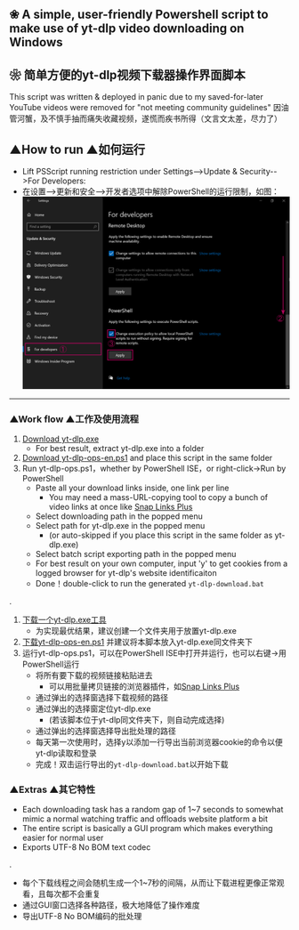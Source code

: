 ## ❀ A simple, user-friendly Powershell script to make use of yt-dlp video downloading on Windows
## ❀ 简单方便的yt-dlp视频下载器操作界面脚本

This script was written & deployed in panic due to my saved-for-later YouTube videos were removed for "not meeting community guidelines"
因油管河蟹，及不慎手抽而痛失收藏视频，遂慌而疾书所得（文言文太差，尽力了）

## ▲How to run ▲如何运行
- Lift PSScript running restriction under Settings-->Update & Security-->For Developers:
- 在设置-->更新和安全-->开发者选项中解除PowerShell的运行限制，如图：
 ![bbenc-ttl5en.png](bbenc-ttl5en.png)

-----

### ▲Work flow ▲工作及使用流程
1. [Download yt-dlp.exe](https://github.com/yt-dlp/yt-dlp/releases)
    - For best result, extract yt-dlp.exe into a folder
2. [Download yt-dlp-ops-en.ps1](yt-dlp-ops-en.ps1) and place this script in the same folder
3. Run yt-dlp-ops.ps1，whether by PowerShell ISE，or right-click→Run by PowerShell
    - Paste all your download links inside, one link per line
      - You may need a mass-URL-copying tool to copy a bunch of video links at once like [Snap Links Plus](https://addons.mozilla.org/en-US/firefox/addon/snaplinksplus/)
    - Select downloading path in the popped menu
    - Select path for yt-dlp.exe in the popped menu
      - (or auto-skipped if you place this script in the same folder as yt-dlp.exe)
    - Select batch script exporting path in the popped menu
    - For best result on your own computer, input 'y' to get cookies from a logged browser for yt-dlp's website identificaiton
    - Done！double-click to run the generated `yt-dlp-download.bat`

.
1. [下载一个yt-dlp.exe工具](https://github.com/yt-dlp/yt-dlp/releases)
    - 为实现最优结果，建议创建一个文件夹用于放置yt-dlp.exe
2. [下载yt-dlp-ops-en.ps1](yt-dlp-ops-zh.ps1) 并建议将本脚本放入yt-dlp.exe同文件夹下
3. 运行yt-dlp-ops.ps1，可以在PowerShell ISE中打开并运行，也可以右键→用PowerShell运行
    - 将所有要下载的视频链接粘贴进去
      - 可以用批量拷贝链接的浏览器插件，如[Snap Links Plus](https://addons.mozilla.org/zh-CN/firefox/addon/snaplinksplus/)
    - 通过弹出的选择窗选择下载视频的路径
    - 通过弹出的选择窗定位yt-dlp.exe
      - (若该脚本位于yt-dlp同文件夹下，则自动完成选择)
    - 通过弹出的选择窗选择导出批处理的路径
    - 每天第一次使用时，选择y以添加一行导出当前浏览器cookie的命令以便yt-dlp读取和登录
    - 完成！双击运行导出的`yt-dlp-download.bat`以开始下载

### ▲Extras ▲其它特性
- Each downloading task has a random gap of 1~7 seconds to somewhat mimic a normal watching traffic and offloads website platform a bit
- The entire script is basically a GUI program which makes everything easier for normal user
- Exports UTF-8 No BOM text codec

.
- 每个下载线程之间会随机生成一个1~7秒的间隔，从而让下载进程更像正常观看，且每次都不会重复
- 通过GUI窗口选择各种路径，极大地降低了操作难度
- 导出UTF-8 No BOM编码的批处理
